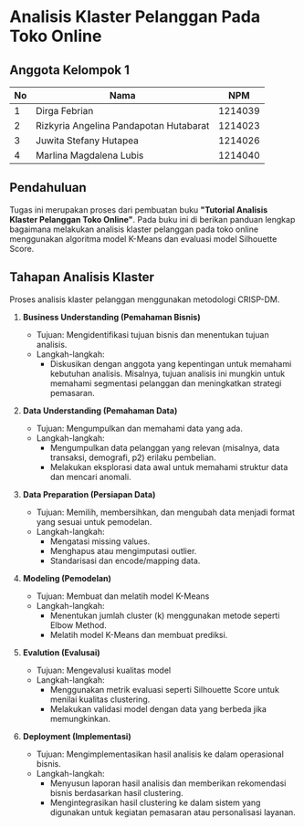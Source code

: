 # Analisis Klaster Pelanggan Pada Toko Online

## Anggota Kelompok 1

|No | Nama                                   | NPM     |
|---|----------------------------------------|---------|
| 1 | Dirga Febrian                          | 1214039 |
| 2 | Rizkyria Angelina Pandapotan Hutabarat | 1214023 |
| 3 | Juwita Stefany Hutapea                 | 1214026 |
| 4 | Marlina Magdalena Lubis                | 1214040 |

## Pendahuluan

Tugas ini merupakan proses dari pembuatan buku **"Tutorial Analisis Klaster Pelanggan Toko Online"**. Pada buku ini di berikan panduan lengkap bagaimana melakukan analisis klaster pelanggan pada toko online menggunakan algoritma model K-Means dan evaluasi model Silhouette Score.

## Tahapan Analisis Klaster

Proses analisis klaster pelanggan menggunakan metodologi CRISP-DM.
1. **Business Understanding (Pemahaman Bisnis)**
    - Tujuan: Mengidentifikasi tujuan bisnis dan menentukan tujuan analisis.
    - Langkah-langkah: 
        - Diskusikan dengan anggota yang kepentingan untuk memahami kebutuhan analisis. Misalnya, tujuan analisis ini mungkin untuk memahami segmentasi pelanggan dan meningkatkan strategi pemasaran.

2. **Data Understanding (Pemahaman Data)**
    - Tujuan: Mengumpulkan dan memahami data yang ada.
    - Langkah-langkah:
        - Mengumpulkan data pelanggan yang relevan (misalnya, data transaksi, demografi, p2) erilaku pembelian.
        - Melakukan eksplorasi data awal untuk memahami struktur data dan mencari anomali.

3. **Data Preparation (Persiapan Data)**
    - Tujuan: Memilih, membersihkan, dan mengubah data menjadi format yang sesuai untuk pemodelan.
    - Langkah-langkah: 
        - Mengatasi missing values.
        - Menghapus atau mengimputasi outlier.
        - Standarisasi dan encode/mapping data.

4. **Modeling (Pemodelan)**
    - Tujuan: Membuat dan melatih model K-Means
    - Langkah-langkah: 
        - Menentukan jumlah cluster (k) menggunakan metode seperti Elbow Method.
        - Melatih model K-Means dan membuat prediksi.

5. **Evalution (Evalusai)**
    - Tujuan: Mengevalusi kualitas model 
    - Langkah-langkah: 
        - Menggunakan metrik evaluasi seperti Silhouette Score untuk menilai kualitas clustering.
        - Melakukan validasi model dengan data yang berbeda jika memungkinkan.

6. **Deployment (Implementasi)**
    - Tujuan: Mengimplementasikan hasil analisis ke dalam operasional bisnis.
    - Langkah-langkah: 
        - Menyusun laporan hasil analisis dan memberikan rekomendasi bisnis berdasarkan hasil clustering.
        - Mengintegrasikan hasil clustering ke dalam sistem yang digunakan untuk kegiatan pemasaran atau personalisasi layanan.